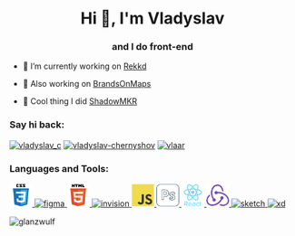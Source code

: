 <h1 align="center">Hi 👋, I'm Vladyslav</h1>
<h3 align="center">and I do front-end</h3>

- 🔭 I’m currently working on [Rekkd](http://rekkdapp.herokuapp.com/)

- 🌱 Also working on [BrandsOnMaps](https://brandsonmap.herokuapp.com/)

- 👯 Cool thing I did [ShadowMKR](https://shadomkr.herokuapp.com/)

<h3 align="left">Say hi back:</h3>
<p align="left">
<a href="https://twitter.com/vladyslav_c" target="blank"><img align="center" src="https://cdn.jsdelivr.net/npm/simple-icons@3.0.1/icons/twitter.svg" alt="vladyslav_c" height="30" width="40" /></a>
<a href="https://linkedin.com/in/vladyslav-chernyshov" target="blank"><img align="center" src="https://cdn.jsdelivr.net/npm/simple-icons@3.0.1/icons/linkedin.svg" alt="vladyslav-chernyshov" height="30" width="40" /></a>
<a href="https://instagram.com/vlaar" target="blank"><img align="center" src="https://cdn.jsdelivr.net/npm/simple-icons@3.0.1/icons/instagram.svg" alt="vlaar" height="30" width="40" /></a>
</p>

<h3 align="left">Languages and Tools:</h3>
<p align="left"> <a href="https://www.w3schools.com/css/" target="_blank"> <img src="https://raw.githubusercontent.com/devicons/devicon/master/icons/css3/css3-original-wordmark.svg" alt="css3" width="40" height="40"/> </a> <a href="https://www.figma.com/" target="_blank"> <img src="https://www.vectorlogo.zone/logos/figma/figma-icon.svg" alt="figma" width="40" height="40"/> </a> <a href="https://www.w3.org/html/" target="_blank"> <img src="https://raw.githubusercontent.com/devicons/devicon/master/icons/html5/html5-original-wordmark.svg" alt="html5" width="40" height="40"/> </a> <a href="https://www.invisionapp.com/" target="_blank"> <img src="https://www.vectorlogo.zone/logos/invisionapp/invisionapp-icon.svg" alt="invision" width="40" height="40"/> </a> <a href="https://developer.mozilla.org/en-US/docs/Web/JavaScript" target="_blank"> <img src="https://raw.githubusercontent.com/devicons/devicon/master/icons/javascript/javascript-original.svg" alt="javascript" width="40" height="40"/> </a> <a href="https://www.photoshop.com/en" target="_blank"> <img src="https://raw.githubusercontent.com/devicons/devicon/master/icons/photoshop/photoshop-line.svg" alt="photoshop" width="40" height="40"/> </a> <a href="https://reactjs.org/" target="_blank"> <img src="https://raw.githubusercontent.com/devicons/devicon/master/icons/react/react-original-wordmark.svg" alt="react" width="40" height="40"/> </a> <a href="https://redux.js.org" target="_blank"> <img src="https://raw.githubusercontent.com/devicons/devicon/master/icons/redux/redux-original.svg" alt="redux" width="40" height="40"/> </a> <a href="https://www.sketch.com/" target="_blank"> <img src="https://www.vectorlogo.zone/logos/sketchapp/sketchapp-icon.svg" alt="sketch" width="40" height="40"/> </a> <a href="https://www.adobe.com/products/xd.html" target="_blank"> <img src="https://cdn.worldvectorlogo.com/logos/adobe-xd.svg" alt="xd" width="40" height="40"/> </a> </p>

<p><img align="center" src="https://github-readme-stats.vercel.app/api/top-langs?username=glanzwulf&show_icons=true&locale=en&layout=compact" alt="glanzwulf" /></p>
